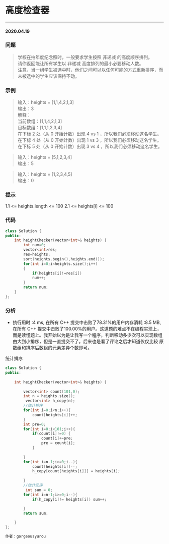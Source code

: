 # 高度检查器
***
#### 2020.04.19

### 问题
>学校在拍年度纪念照时，一般要求学生按照 非递减 的高度顺序排列。                     
请你返回能让所有学生以 非递减 高度排列的最小必要移动人数。            
注意，当一组学生被选中时，他们之间可以以任何可能的方式重新排序，而未被选中的学生应该保持不动。                 

### 示例
>输入：heights = [1,1,4,2,1,3]                        
输出：3                 
解释：                         
当前数组：[1,1,4,2,1,3]                   
目标数组：[1,1,1,2,3,4]                
在下标 2 处（从 0 开始计数）出现 4 vs 1 ，所以我们必须移动这名学生。                    
在下标 4 处（从 0 开始计数）出现 1 vs 3 ，所以我们必须移动这名学生。                
在下标 5 处（从 0 开始计数）出现 3 vs 4 ，所以我们必须移动这名学生。              

>输入：heights = [5,1,2,3,4]             
输出：5            

>输入：heights = [1,2,3,4,5]                  
输出：0                                

### 提示
1.1 <= heights.length <= 100
2.1 <= heights[i] <= 100

### 代码
```c++
class Solution {
public:
    int heightChecker(vector<int>& heights) {
        int num=0;
        vector<int>res;
        res=heights;
        sort(heights.begin(),heights.end());
        for(int i=0;i<heights.size();i++)
        {
            if(heights[i]!=res[i])
            num++;
        }
        return num;
    }
};
```

### 分析
 - 执行用时 :4 ms, 在所有 C++ 提交中击败了78.31%的用户内存消耗 :8.5 MB, 在所有 C++ 提交中击败了100.00%的用户。这道题的难点不在编程实现上，
   而是读懂题上。我开始以为是让我写一个程序，判断移动多少次可以实现数组由大到小排序，但是一直提交不了。后来也是看了评论之后才知道仅仅比较
   原数组和排序后数组的元素差异个数即可。

统计排序
```c++
class Solution {
public:
    
    int heightChecker(vector<int>& heights) {
        
        vector<int> count(101,0);
        int n = heights.size();
         vector<int> h_copy(n);
        //统计排序
        for(int i=0;i<n;i++){
            count[heights[i]]++;
        }
        int pre=0;
        for(int i=0;i<101;i++){
            if(count[i]!=0) {
                count[i]+=pre;
                pre = count[i];
            }
            
        }
        for(int i=n-1;i>=0;i--){
            count[heights[i]]--;
            h_copy[count[heights[i]]] = heights[i];
            
        }
        //统计乱序
         int sum = 0;
        for(int i=n-1;i>=0;i--){
            if(h_copy[i]!= heights[i]) sum++;
            
        }
        return sum;

    }
};

作者：gorgeousyurou 
